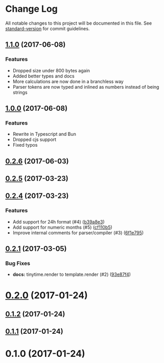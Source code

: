 # Change Log

All notable changes to this project will be documented in this file. See [standard-version](https://github.com/conventional-changelog/standard-version) for commit guidelines.

<a name="1.1.0"></a>
## [1.1.0](https://github.com/atulin/tinytime/compare/v1.0.1...v1.1.0) (2017-06-08)

### Features

* Dropped size under 800 bytes again
* Added better types and docs
* More calculations are now done in a branchless way
* Parser tokens are now typed and inlined as numbers instead of being strings

<a name="1.0.0"></a>
## [1.0.0](https://github.com/atulin/tinytime/compare/v0.2.6...v1.0.0) (2017-06-08)

### Features

* Rewrite in Typescript and Bun
* Dropped cjs support
* Fixed typos

<a name="0.2.6"></a>
## [0.2.6](https://github.com/aweary/tinytime/compare/v0.2.5...v0.2.6) (2017-06-03)



<a name="0.2.5"></a>
## [0.2.5](https://github.com/aweary/tinytime/compare/v0.2.4...v0.2.5) (2017-03-23)



<a name="0.2.4"></a>
## [0.2.4](https://github.com/aweary/tinytime/compare/v0.2.1...v0.2.4) (2017-03-23)


### Features

* Add support for 24h format (#4) ([b39a8e3](https://github.com/aweary/tinytime/commit/b39a8e3))
* Add support for numeric months (#5) ([cf110b5](https://github.com/aweary/tinytime/commit/cf110b5))
* Improve internal comments for parser/compiler (#3) ([6f1e795](https://github.com/aweary/tinytime/commit/6f1e795))



<a name="0.2.1"></a>
## [0.2.1](https://github.com/aweary/tinytime/compare/v0.2.0...v0.2.1) (2017-03-05)


### Bug Fixes

* **docs:** tinytime.render to template.render (#2) ([93e87f4](https://github.com/aweary/tinytime/commit/93e87f4))



<a name="0.2.0"></a>
# [0.2.0](https://github.com/aweary/tinytime/compare/v0.1.2...v0.2.0) (2017-01-24)



<a name="0.1.2"></a>
## [0.1.2](https://github.com/aweary/tinytime/compare/v0.1.1...v0.1.2) (2017-01-24)



<a name="0.1.1"></a>
## [0.1.1](https://github.com/aweary/tinytime/compare/v0.1.0...v0.1.1) (2017-01-24)



<a name="0.1.0"></a>
# 0.1.0 (2017-01-24)
